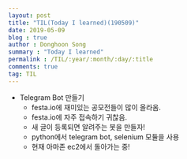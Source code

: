 ```yaml
---
layout: post
title: "TIL(Today I learned)(190509)"
date: 2019-05-09
blog : true
author : Donghoon Song
summary : "Today I learned"
permalink : /TIL/:year/:month/:day/:title
comments: true
tag: TIL
---
```


- Telegram Bot 만들기
	- festa.io에 재미있는 공모전들이 많이 올라옴.
	- festa.io에 자주 접속하기 귀찮음.
	- 새 글이 등록되면 알려주는 봇을 만들자!
	- python에서 telegram bot, selenium 모듈을 사용
	- 현재 아마존 ec2에서 돌아가는 중!